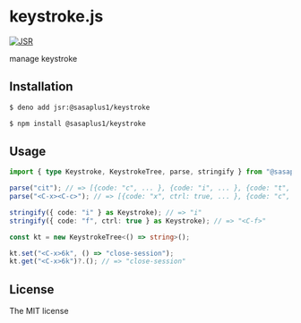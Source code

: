 # keystroke.js

[![JSR](https://jsr.io/badges/@sasaplus1/keystroke)](https://jsr.io/@sasaplus1/keystroke)

manage keystroke

## Installation

```sh
$ deno add jsr:@sasaplus1/keystroke
```

```sh
$ npm install @sasaplus1/keystroke
```

## Usage

```ts
import { type Keystroke, KeystrokeTree, parse, stringify } from "@sasaplus1/keystroke";

parse("cit"); // => [{code: "c", ... }, {code: "i", ... }, {code: "t", ... }]
parse("<C-x><C-c>"); // => [{code: "x", ctrl: true, ... }, {code: "c", ctrl: true, ... }]

stringify({ code: "i" } as Keystroke); // => "i"
stringify({ code: "f", ctrl: true } as Keystroke); // => "<C-f>"

const kt = new KeystrokeTree<() => string>();

kt.set("<C-x>6k", () => "close-session");
kt.get("<C-x>6k")?.(); // => "close-session"
```

## License

The MIT license
